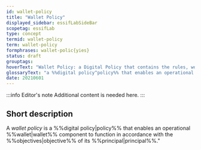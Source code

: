 ```yaml
---
id: wallet-policy
title: "Wallet Policy"
displayed_sidebar: essifLabSideBar
scopetag: essifLab
type: concept
termid: wallet-policy
term: wallet-policy
formphrases: wallet-polic{yies}
status: draft
grouptags:
hoverText: "Wallet Policy: a Digital Policy that contains the rules, working-instructions, preferences and other guidance for an operational Wallet component to function in accordance with the Objectives of its Principal."
glossaryText: "a %%digital policy^policy%% that enables an operational %%wallet^wallet%% component to function in accordance with the %%objectives^objective%% of its %%principal^principal%%."
date: 20210601
---
```


:::info Editor's note
Additional content is needed here.
:::

## Short description

A *wallet policy* is a %%digital policy|policy%% that enables an operational %%wallet|wallet%% component to function in accordance with the %%objectives|objective%% of its %%principal|principal%%."
